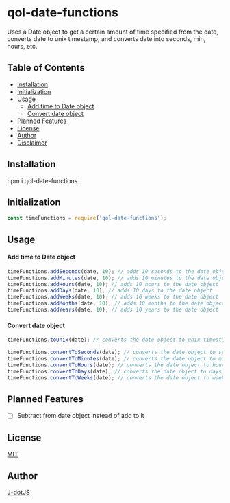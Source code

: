 # qol-date-functions
Uses a Date object to get a certain amount of time specified from the date, converts date to unix timestamp, and converts date into seconds, min, hours, etc.

## Table of Contents
- [Installation](#installation)
- [Initialization](#initialization)
- [Usage](#usage)
    - [Add time to Date object](#add-time-to-date-object)
    - [Convert date object](#convert-date-object)
- [Planned Features](#planned-features)
- [License](#license)
- [Author](#author)
- [Disclaimer](#disclaimer)

## Installation

npm i qol-date-functions

## Initialization
```node.js
const timeFunctions = require('qol-date-functions');
```

## Usage
#### Add time to Date object
```node.js
timeFunctions.addSeconds(date, 10); // adds 10 seconds to the date object
timeFunctions.addMinutes(date, 10); // adds 10 minutes to the date object
timeFunctions.addHours(date, 10); // adds 10 hours to the date object
timeFunctions.addDays(date, 10); // adds 10 days to the date object
timeFunctions.addWeeks(date, 10); // adds 10 weeks to the date object
timeFunctions.addMonths(date, 10); // adds 10 months to the date object
timeFunctions.addYears(date, 10); // adds 10 years to the date object
```
#### Convert date object

```node.js
timeFunctions.toUnix(date); // converts the date object to unix timestamp

timeFunctions.convertToSeconds(date); // converts the date object to seconds
timeFunctions.convertToMinutes(date); // converts the date object to minutes
timeFunctions.convertToHours(date); // converts the date object to hours
timeFunctions.convertToDays(date); // converts the date object to days
timeFunctions.convertToWeeks(date); // converts the date object to weeks
```

## Planned Features
- [ ] Subtract from date object instead of add to it

## License
[MIT](https://choosealicense.com/licenses/mit/)

## Author
[J-dotJS](https://github.com/J-dotjs)
